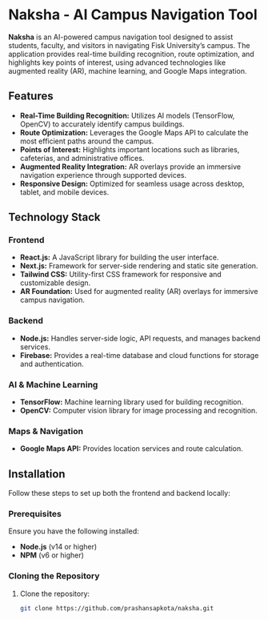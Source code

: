 # Naksha - AI Campus Navigation Tool

**Naksha** is an AI-powered campus navigation tool designed to assist students, faculty, and visitors in navigating Fisk University’s campus. The application provides real-time building recognition, route optimization, and highlights key points of interest, using advanced technologies like augmented reality (AR), machine learning, and Google Maps integration.

## Features

- **Real-Time Building Recognition:** Utilizes AI models (TensorFlow, OpenCV) to accurately identify campus buildings.
- **Route Optimization:** Leverages the Google Maps API to calculate the most efficient paths around the campus.
- **Points of Interest:** Highlights important locations such as libraries, cafeterias, and administrative offices.
- **Augmented Reality Integration:** AR overlays provide an immersive navigation experience through supported devices.
- **Responsive Design:** Optimized for seamless usage across desktop, tablet, and mobile devices.

## Technology Stack

### Frontend
- **React.js:** A JavaScript library for building the user interface.
- **Next.js:** Framework for server-side rendering and static site generation.
- **Tailwind CSS:** Utility-first CSS framework for responsive and customizable design.
- **AR Foundation:** Used for augmented reality (AR) overlays for immersive campus navigation.
  
### Backend
- **Node.js:** Handles server-side logic, API requests, and manages backend services.
- **Firebase:** Provides a real-time database and cloud functions for storage and authentication.
  
### AI & Machine Learning
- **TensorFlow:** Machine learning library used for building recognition.
- **OpenCV:** Computer vision library for image processing and recognition.

### Maps & Navigation
- **Google Maps API:** Provides location services and route calculation.


## Installation

Follow these steps to set up both the frontend and backend locally:

### Prerequisites
Ensure you have the following installed:
- **Node.js** (v14 or higher)
- **NPM** (v6 or higher)

### Cloning the Repository

1. Clone the repository:
   ```bash
   git clone https://github.com/prashansapkota/naksha.git

